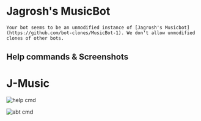 # Jagrosh's MusicBot


``Your bot seems to be an unmodified instance of [Jagrosh's Musicbot](https://github.com/bot-clones/MusicBot-1). We don't allow unmodified clones of other bots.``

## Help commands & Screenshots


# J-Music 
![help cmd](https://cdn.discordapp.com/attachments/508739007597903904/792517742107295744/sD78JHK.png)

![abt cmd](https://cdn.discordapp.com/attachments/508739007597903904/792517402214268938/unknown.png)
